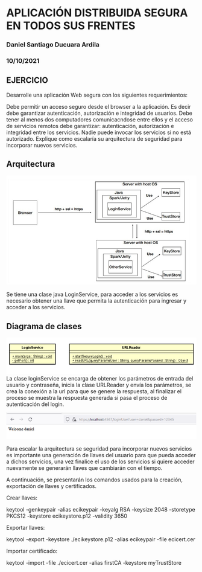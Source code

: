 # APLICACIÓN DISTRIBUIDA SEGURA EN TODOS SUS FRENTES
### Daniel Santiago Ducuara Ardila
### 10/10/2021

## EJERCICIO
Desarrolle una aplicación Web segura con los siguientes requerimientos:

Debe permitir un acceso seguro desde el browser a la aplicación. Es decir debe garantizar autenticación, autorización e integridad de usuarios.
Debe tener al menos dos computadores comunicacndose entre ellos y el acceso de servicios remotos debe garantizar: autenticación, autorización e integridad entre los servicios. Nadie puede invocar los servicios si no está autorizado.
Explique como escalaría su arquitectura de seguridad para incorporar nuevos servicios.

## Arquitectura
![Design Arquitectura](images/arc.PNG "Arquitectura")<br>

Se tiene una clase java LoginService, para acceder a los servicios es necesario obtener una llave que permita la autenticación para ingresar y acceder a
los servicios.

## Diagrama de clases

![diagram diagram](images/diagrama.PNG "diagram")<br>
La clase loginService se encarga de obtener los parámetros de entrada del usuario y contraseña, inicia la clase URLReader y envía
los parámetros, se crea la conexión a la url para que se genere la respuesta, al finalizar el proceso se muestra la respuesta generada
si pasa el proceso de autenticación del login.

![login login](images/login.PNG "login")<br>


Para escalar la arquitectura se seguridad para incorporar nuevos servicios es importante una generación de llaves del usuario para que 
pueda acceder a dichos servicios, una vez finalice el uso de los servicios si quiere acceder nuevamente se generarán llaves que cambiarán 
con el tiempo.

A continuación, se presentarán los comandos usados para la creación, exportación de llaves y certificados.

Crear llaves:

keytool -genkeypair -alias ecikeypair -keyalg RSA -keysize 2048 -storetype PKCS12 -keystore ecikeystore.p12 -validity 3650

Exportar llaves:

keytool -export -keystore ./ecikeystore.p12 -alias ecikeypair -file ecicert.cer

Importar certificado:

keytool -import -file ./ecicert.cer -alias firstCA -keystore myTrustStore


